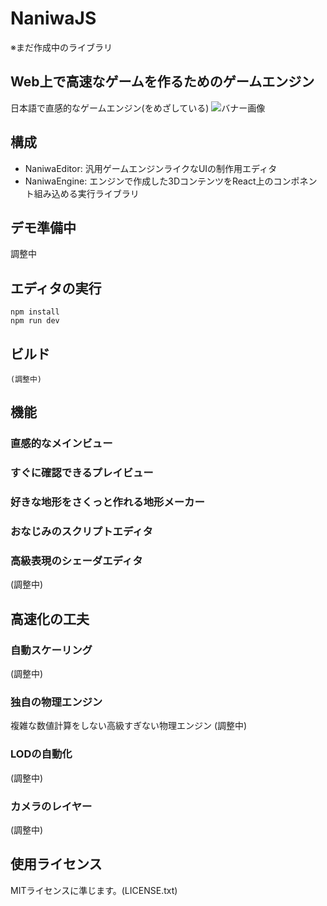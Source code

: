# NaniwaJS

※まだ作成中のライブラリ

## Web上で高速なゲームを作るためのゲームエンジン
日本語で直感的なゲームエンジン(をめざしている)
![バナー画像](https://i.pinimg.com/originals/e6/02/29/e602297a6663c1114971364e15772650.png)

## 構成
- NaniwaEditor: 汎用ゲームエンジンライクなUIの制作用エディタ
- NaniwaEngine: エンジンで作成した3DコンテンツをReact上のコンポネント組み込める実行ライブラリ

## デモ準備中
調整中

## エディタの実行
```
npm install
npm run dev
```

## ビルド
```
(調整中)
```


## 機能

### 直感的なメインビュー


### すぐに確認できるプレイビュー

### 好きな地形をさくっと作れる地形メーカー

### おなじみのスクリプトエディタ


### 高級表現のシェーダエディタ
(調整中)

## 高速化の工夫

### 自動スケーリング
(調整中)

### 独自の物理エンジン
複雑な数値計算をしない高級すぎない物理エンジン
(調整中)

### LODの自動化
(調整中)

### カメラのレイヤー
(調整中)


## 使用ライセンス
MITライセンスに準じます。(LICENSE.txt)